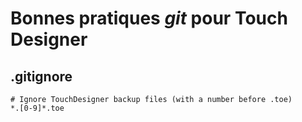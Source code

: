 # Bonnes pratiques *git* pour Touch Designer

## .gitignore

```
# Ignore TouchDesigner backup files (with a number before .toe)
*.[0-9]*.toe
```